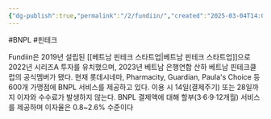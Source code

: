 ```yaml
---
{"dg-publish":true,"permalink":"/2/fundiin/","created":"2025-03-04T14:04:34.160+09:00","updated":"2025-07-29T21:37:04.676+09:00"}
---
```


#BNPL #핀테크 

Fundiin은 2019년 설립된 [[베트남 핀테크 스타트업\|베트남 핀테크 스타트업]]으로 2022년 시리즈A 투자를 유치했으며, 2023년 베트남 은행연합 산하 베트남 핀테크클럽의 공식멤버가 됐다. 현재 롯데시네마, Pharmacity, Guardian, Paula's Choice 등 600개 가맹점에 BNPL 서비스를 제공하고 있다. 이용 시 14일(결제주기) 또는 28일까지 이자와 수수료가 발생하지 않는다. BNPL 결제액에 대해 할부(3·6·9·12개월) 서비스를 제공하며 이자율은 0.8~2.6% 수준이다

